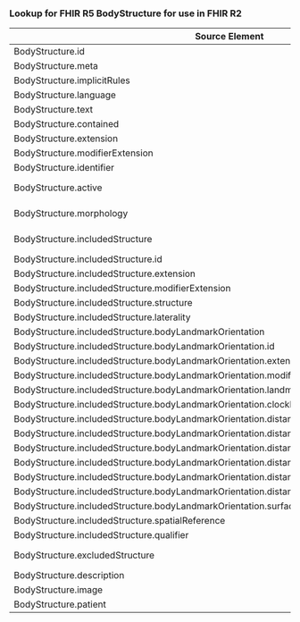 ### Lookup for FHIR R5 BodyStructure for use in FHIR R2

| Source Element | Usage | Target |
| -------------- | ----- | ------ |
| BodyStructure.id | UseElementSameName | BodySite.id |
| BodyStructure.meta | UseElementSameName | BodySite.meta |
| BodyStructure.implicitRules | UseElementSameName | BodySite.implicitRules |
| BodyStructure.language | UseElementSameName | BodySite.language |
| BodyStructure.text | UseElementSameName | BodySite.text |
| BodyStructure.contained | UseElementSameName | BodySite.contained |
| BodyStructure.extension | UseElementSameName | BodySite.extension |
| BodyStructure.modifierExtension | UseElementSameName | BodySite.modifierExtension |
| BodyStructure.identifier | UseElementSameName | BodySite.identifier |
| BodyStructure.active | UseExtension | http://hl7.org/fhir/5.0/StructureDefinition/extension-BodyStructure.active |
| BodyStructure.morphology | UseExtension | http://hl7.org/fhir/5.0/StructureDefinition/extension-BodyStructure.morphology |
| BodyStructure.includedStructure | UseExtension | http://hl7.org/fhir/5.0/StructureDefinition/extension-BodyStructure.includedStructure |
| BodyStructure.includedStructure.id | UseExtensionFromAncestor | - |
| BodyStructure.includedStructure.extension | UseExtensionFromAncestor | - |
| BodyStructure.includedStructure.modifierExtension | UseExtensionFromAncestor | - |
| BodyStructure.includedStructure.structure | UseExtensionFromAncestor | - |
| BodyStructure.includedStructure.laterality | UseExtensionFromAncestor | - |
| BodyStructure.includedStructure.bodyLandmarkOrientation | UseExtensionFromAncestor | - |
| BodyStructure.includedStructure.bodyLandmarkOrientation.id | UseExtensionFromAncestor | - |
| BodyStructure.includedStructure.bodyLandmarkOrientation.extension | UseExtensionFromAncestor | - |
| BodyStructure.includedStructure.bodyLandmarkOrientation.modifierExtension | UseExtensionFromAncestor | - |
| BodyStructure.includedStructure.bodyLandmarkOrientation.landmarkDescription | UseExtensionFromAncestor | - |
| BodyStructure.includedStructure.bodyLandmarkOrientation.clockFacePosition | UseExtensionFromAncestor | - |
| BodyStructure.includedStructure.bodyLandmarkOrientation.distanceFromLandmark | UseExtensionFromAncestor | - |
| BodyStructure.includedStructure.bodyLandmarkOrientation.distanceFromLandmark.id | UseExtensionFromAncestor | - |
| BodyStructure.includedStructure.bodyLandmarkOrientation.distanceFromLandmark.extension | UseExtensionFromAncestor | - |
| BodyStructure.includedStructure.bodyLandmarkOrientation.distanceFromLandmark.modifierExtension | UseExtensionFromAncestor | - |
| BodyStructure.includedStructure.bodyLandmarkOrientation.distanceFromLandmark.device | UseExtensionFromAncestor | - |
| BodyStructure.includedStructure.bodyLandmarkOrientation.distanceFromLandmark.value | UseExtensionFromAncestor | - |
| BodyStructure.includedStructure.bodyLandmarkOrientation.surfaceOrientation | UseExtensionFromAncestor | - |
| BodyStructure.includedStructure.spatialReference | UseExtensionFromAncestor | - |
| BodyStructure.includedStructure.qualifier | UseExtensionFromAncestor | - |
| BodyStructure.excludedStructure | UseExtension | http://hl7.org/fhir/5.0/StructureDefinition/extension-BodyStructure.excludedStructure |
| BodyStructure.description | UseElementSameName | BodySite.description |
| BodyStructure.image | UseElementSameName | BodySite.image |
| BodyStructure.patient | UseElementSameName | BodySite.patient |
